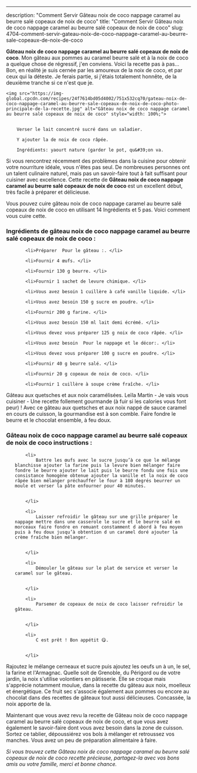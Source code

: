 ---
description: "Comment Servir Gâteau noix de coco nappage caramel au beurre salé copeaux de noix de coco"
title: "Comment Servir Gâteau noix de coco nappage caramel au beurre salé copeaux de noix de coco"
slug: 4704-comment-servir-gateau-noix-de-coco-nappage-caramel-au-beurre-sale-copeaux-de-noix-de-coco

<p>
	<strong>Gâteau noix de coco nappage caramel au beurre salé copeaux de noix de coco</strong>. 
	Mon gâteau aux pommes au caramel beurre salé et à la noix de coco a quelque chose de régressif, j&#39;en conviens. Voici la recette pas à pas… Bon, en réalité je suis cernée par les amoureux de la noix de coco, et par ceux qui la déteste. Je ferais partie, si j&#39;étais totalement honnête, de la deuxième tranche si ce n&#39;est que je.
</p>
<p>
	
	<img src="https://img-global.cpcdn.com/recipes/24f7614bd05d4002/751x532cq70/gateau-noix-de-coco-nappage-caramel-au-beurre-sale-copeaux-de-noix-de-coco-photo-principale-de-la-recette.jpg" alt="Gâteau noix de coco nappage caramel au beurre salé copeaux de noix de coco" style="width: 100%;">
	
	
		Verser le lait concentré sucré dans un saladier.
	
		Y ajouter la de noix de coco râpée.
	
		Ingrédients: yaourt nature (garder le pot, qu&#39;on va.
	
</p>

Si vous rencontrez récemment des problèmes dans la cuisine pour obtenir votre nourriture idéale, vous n'êtes pas seul. De nombreuses personnes ont un talent culinaire naturel, mais pas un savoir-faire tout à fait suffisant pour cuisiner avec excellence. Cette recette de <strong> Gâteau noix de coco nappage caramel au beurre salé copeaux de noix de coco </strong> est un excellent début, très facile à préparer et délicieuse.

<!--inarticleads1-->

Vous pouvez cuire gâteau noix de coco nappage caramel au beurre salé copeaux de noix de coco en utilisant 14 Ingrédients et 5 pas. Voici comment vous cuire cette.

<h3>Ingrédients de gâteau noix de coco nappage caramel au beurre salé copeaux de noix de coco :</h3>

<ol>
	
		<li>Préparer  Pour le gâteau :. </li>
	
		<li>Fournir 4 œufs. </li>
	
		<li>Fournir 130 g beurre. </li>
	
		<li>Fournir 1 sachet de levure chimique. </li>
	
		<li>Vous avez besoin 1 cuillère à café vanille liquide. </li>
	
		<li>Vous avez besoin 150 g sucre en poudre. </li>
	
		<li>Fournir 200 g farine. </li>
	
		<li>Vous avez besoin 150 ml lait demi écrémé. </li>
	
		<li>Vous devez vous préparer 125 g noix de coco râpée. </li>
	
		<li>Vous avez besoin  Pour le nappage et le décor:. </li>
	
		<li>Vous devez vous préparer 100 g sucre en poudre. </li>
	
		<li>Fournir 40 g beurre salé. </li>
	
		<li>Fournir 20 g copeaux de noix de coco. </li>
	
		<li>Fournir 1 cuillère à soupe crème fraîche. </li>
	
</ol>

Gâteau aux quetsches et aux noix caramélisées. Leïla Martin - Je vais vous cuisiner - Une recette follement gourmande (à fuir si les calories vous font peur) ! Avec ce gâteau aux quetsches et aux noix nappé de sauce caramel en cours de cuisson, la gourmandise est à son comble. Faire fondre le beurre et le chocolat ensemble, à feu doux. 

<!--inarticleads2-->

<h3>Gâteau noix de coco nappage caramel au beurre salé copeaux de noix de coco instructions :</h3>

<ol>
	
		<li>
			Battre les œufs avec le sucre jusqu’à ce que le mélange blanchisse ajouter la farine puis la levure bien mélanger faire fondre le beurre ajouter le lait puis le beurre fondu une fois une consistance homogène obtenue ajouter la vanille et la noix de coco râpée bien mélanger préchauffer le four à 180 degrés beurrer un moule et verser la pâte enfourner pour 40 minutes.
			
			
		</li>
	
		<li>
			Laisser refroidir le gâteau sur une grille préparer le nappage mettre dans une casserole le sucre et le beurre salé en morceaux faire fondre en remuant constamment d abord à feu moyen puis à feu doux jusqu’à obtention d un caramel doré ajouter la crème fraîche bien mélanger.
			
			
		</li>
	
		<li>
			Démouler le gâteau sur le plat de service et verser le caramel sur le gâteau.
			
			
		</li>
	
		<li>
			Parsemer de copeaux de noix de coco laisser refroidir le gâteau.
			
			
		</li>
	
		<li>
			C est prêt ! Bon appétit 😋.
			
			
		</li>
	
</ol>

Rajoutez le mélange cerneaux et sucre puis ajoutez les oeufs un à un, le sel, la farine et l&#39;Armagnac. Quelle soit de Grenoble, du Périgord ou de votre jardin, la noix s&#39;utilise volontiers en pâtisserie. Elle se croque mais s&#39;apprécie notamment moulue, dans la recette du gâteau aux noix, moelleux et énergétique. Ce fruit sec s&#39;associe également aux pommes ou encore au chocolat dans des recettes de gâteaux tout aussi délicieuses. Concassée, la noix apporte de la. 

<!--inarticleads1-->

<p>
Maintenant que vous avez revu la recette de Gâteau noix de coco nappage caramel au beurre salé copeaux de noix de coco, et que vous avez également le savoir-faire dont vous avez besoin dans la zone de cuisson. Sortez ce tablier, dépoussiérez vos bols à mélanger et retroussez vos manches. Vous avez un peu de préparation alimentaire à faire.
</p>

<p>
<i>Si vous trouvez cette Gâteau noix de coco nappage caramel au beurre salé copeaux de noix de coco recette précieuse, partagez-la avec vos bons amis ou votre famille, merci et bonne chance.</i>
</p>
